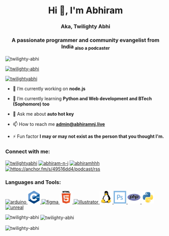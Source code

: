 



<h1 align="center">Hi 👋, I'm Abhiram</h1>
<h3 align="center">Aka, Twilighty Abhi</h3>
<h3 align="center">A passionate programmer and community evangelist from India <sub>also a podcaster</sub></h3>

<p align="left"> <img src="https://komarev.com/ghpvc/?username=twilighty-abhi&label=Profile%20views&color=0e75b6&style=flat" alt="twilighty-abhi" /> </p>

<p align="left"> <a href="https://github.com/ryo-ma/github-profile-trophy"><img src="https://github-profile-trophy.vercel.app/?username=twilighty-abhi" alt="twilighty-abhi" /></a> </p>

<p align="left"> <a href="https://twitter.com/twilightyabhi" target="blank"><img src="https://img.shields.io/twitter/follow/twilightyabhi?logo=twitter&style=for-the-badge" alt="twilightyabhi" /></a> </p>

- 🔭 I’m currently working on **node.js**

- 🌱 I’m currently learning **Python and Web development and BTech (Sophomore) too**

- 💬 Ask me about **auto hot key**

- 📫 How to reach me **admin@abhiramnj.live**

- ⚡ Fun factor **I may or may not exist as the person that you thought I'm.**

<h3 align="left">Connect with me:</h3>
<p align="left">
<a href="https://twitter.com/twilightyabhi" target="blank"><img align="center" src="https://raw.githubusercontent.com/rahuldkjain/github-profile-readme-generator/master/src/images/icons/Social/twitter.svg" alt="twilightyabhi" height="30" width="40" /></a>
<a href="https://linkedin.com/in/abhiram-n-j" target="blank"><img align="center" src="https://raw.githubusercontent.com/rahuldkjain/github-profile-readme-generator/master/src/images/icons/Social/linked-in-alt.svg" alt="abhiram-n-j" height="30" width="40" /></a>
<a href="https://instagram.com/abhiramhhh" target="blank"><img align="center" src="https://raw.githubusercontent.com/rahuldkjain/github-profile-readme-generator/master/src/images/icons/Social/instagram.svg" alt="abhiramhhh" height="30" width="40" /></a>
<a href="/https://anchor.fm/s/49516dd4/podcast/rss" target="blank"><img align="center" src="https://raw.githubusercontent.com/rahuldkjain/github-profile-readme-generator/master/src/images/icons/Social/rss.svg" alt="https://anchor.fm/s/49516dd4/podcast/rss" height="30" width="40" /></a>
</p>

<h3 align="left">Languages and Tools:</h3>
<p align="left"> <a href="https://www.arduino.cc/" target="_blank" rel="noreferrer"> <img src="https://cdn.worldvectorlogo.com/logos/arduino-1.svg" alt="arduino" width="40" height="40"/> </a> <a href="https://www.w3schools.com/cpp/" target="_blank" rel="noreferrer"> <img src="https://raw.githubusercontent.com/devicons/devicon/master/icons/cplusplus/cplusplus-original.svg" alt="cplusplus" width="40" height="40"/> </a> <a href="https://www.figma.com/" target="_blank" rel="noreferrer"> <img src="https://www.vectorlogo.zone/logos/figma/figma-icon.svg" alt="figma" width="40" height="40"/> </a> <a href="https://www.w3.org/html/" target="_blank" rel="noreferrer"> <img src="https://raw.githubusercontent.com/devicons/devicon/master/icons/html5/html5-original-wordmark.svg" alt="html5" width="40" height="40"/> </a> <a href="https://www.adobe.com/in/products/illustrator.html" target="_blank" rel="noreferrer"> <img src="https://www.vectorlogo.zone/logos/adobe_illustrator/adobe_illustrator-icon.svg" alt="illustrator" width="40" height="40"/> </a> <a href="https://www.linux.org/" target="_blank" rel="noreferrer"> <img src="https://raw.githubusercontent.com/devicons/devicon/master/icons/linux/linux-original.svg" alt="linux" width="40" height="40"/> </a> <a href="https://www.photoshop.com/en" target="_blank" rel="noreferrer"> <img src="https://raw.githubusercontent.com/devicons/devicon/master/icons/photoshop/photoshop-line.svg" alt="photoshop" width="40" height="40"/> </a> <a href="https://www.php.net" target="_blank" rel="noreferrer"> <img src="https://raw.githubusercontent.com/devicons/devicon/master/icons/php/php-original.svg" alt="php" width="40" height="40"/> </a> <a href="https://www.python.org" target="_blank" rel="noreferrer"> <img src="https://raw.githubusercontent.com/devicons/devicon/master/icons/python/python-original.svg" alt="python" width="40" height="40"/> </a> <a href="https://unrealengine.com/" target="_blank" rel="noreferrer"> <img src="https://raw.githubusercontent.com/kenangundogan/fontisto/036b7eca71aab1bef8e6a0518f7329f13ed62f6b/icons/svg/brand/unreal-engine.svg" alt="unreal" width="40" height="40"/> </a> </p>

<p><img align="left" src="https://github-readme-stats.vercel.app/api/top-langs?username=twilighty-abhi&show_icons=true&locale=en&layout=compact" alt="twilighty-abhi" /></p>

<p>&nbsp;<img align="center" src="https://github-readme-stats.vercel.app/api?username=twilighty-abhi&show_icons=true&locale=en" alt="twilighty-abhi" /></p>

<p><img align="center" src="https://github-readme-streak-stats.herokuapp.com/?user=twilighty-abhi&" alt="twilighty-abhi" /></p>

<!---
twilighty-abhi/twilighty-abhi is a ✨ special ✨ repository because its `MYSELF.md` (this file) appears on your GitHub profile.
You can click the Preview link to take a look at your changes.
--->

